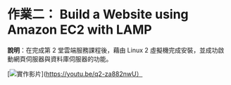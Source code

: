 # 作業二： Build a Website using Amazon EC2 with LAMP

**說明**：在完成第 2 堂雲端服務課程後，藉由 Linux 2 虛擬機完成安裝，並成功啟動網頁伺服器與資料庫伺服器的功能。  

[![實作影片](https://scontent.ftpe13-2.fna.fbcdn.net/v/t1.15752-9/164302826_3662406897203862_6782095668049635162_n.png?_nc_cat=109&ccb=1-3&_nc_sid=ae9488&_nc_ohc=PgZ_ZK9GisMAX-T7bkW&_nc_ht=scontent.ftpe13-2.fna&oh=fdb1531a8c261af9d67e6f6dca06455e&oe=60857B44&dl=1)](https://youtu.be/q2-za882nwU）
